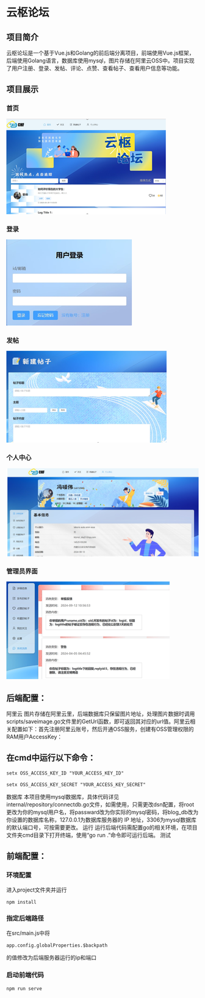 # 云枢论坛

## 项目简介
云枢论坛是一个基于Vue.js和Golang的前后端分离项目，前端使用Vue.js框架，后端使用Golang语言，数据库使用mysql，图片存储在阿里云OSS中。项目实现了用户注册、登录、发帖、评论、点赞、查看帖子、查看用户信息等功能。

## 项目展示
### 首页
![image](img/home.png)
### 登录
![image](img/login.png)
### 发帖
![image](img/new.png)
### 个人中心
![image](img/pinfo.png)
### 管理员界面
![image](img/admin.png)

## 后端配置：

阿里云 图片存储在阿里云里，后端数据库只保留图片地址，处理图片数据时调用scripts/saveimage.go文件里的GetUrl函数，即可返回其对应的url值。阿里云相关配置如下：首先注册阿里云账号，然后开通OSS服务，创建有OSS管理权限的RAM用户AccessKey： 
## 在cmd中运行以下命令：
```
setx OSS_ACCESS_KEY_ID "YOUR_ACCESS_KEY_ID" 
```
```
setx OSS_ACCESS_KEY_SECRET "YOUR_ACCESS_KEY_SECRET" 
```
数据库 本项目使用mysql数据库，具体代码详见internal/repository/connectdb.go文件，如需使用，只需更改dsn配置，将root更改为你的mysql用户名，将passward改为你实际的mysql密码，将blog_db改为你设置的数据库名称，127.0.0.1为数据库服务器的 IP 地址，3306为mysql数据库的默认端口号，可按需要更改。
运行 运行后端代码需配置go的相关环境，在项目文件夹cmd目录下打开终端，使用“go run .”命令即可运行后端。
测试

## 前端配置：
### 环境配置
进入project文件夹并运行
```
npm install
```

### 指定后端路径
在src/main.js中将
```
app.config.globalProperties.$backpath
```
的值修改为后端服务器运行的ip和端口
### 启动前端代码
```
npm run serve
```